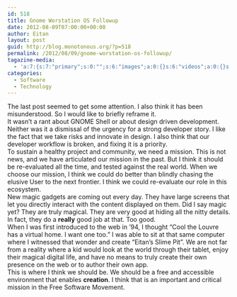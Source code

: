 ```yaml
---
id: 518
title: Gnome Worstation OS Followup
date: 2012-08-09T07:00:00+00:00
author: Eitan
layout: post
guid: http://blog.monotonous.org/?p=518
permalink: /2012/08/09/gnome-worstation-os-followup/
tagazine-media:
  - 'a:7:{s:7:"primary";s:0:"";s:6:"images";a:0:{}s:6:"videos";a:0:{}s:11:"image_count";i:0;s:6:"author";s:6:"230349";s:7:"blog_id";s:8:"34885741";s:9:"mod_stamp";s:19:"2012-08-09 07:00:40";}'
categories:
  - Software
  - Technology
---
```

The last post seemed to get some attention. I also think it has been misunderstood. So I would like to briefly reframe it.  
It wasn&#8217;t a rant about GNOME Shell or about design driven development. Neither was it a dismissal of the urgency for a strong developer story. I like the fact that we take risks and innovate in design. I also think that our developer workflow is broken, and fixing it is a priority.  
To sustain a healthy project and community, we need a mission. This is not news, and we have articulated our mission in the past. But I think it should be re-evaluated all the time, and tested against the real world. When we choose our mission, I think we could do better than blindly chasing the elusive User to the next frontier. I think we could re-evaluate our role in this ecosystem.  
New magic gadgets are coming out every day. They have large screens that let you directly interact with the content displayed on them. Did I say magic yet? They are truly magical. They are very good at hiding all the nitty details. In fact, they do a **really** good job at that. Too good.  
When I was first introduced to the web in &#8217;94, I thought &#8220;Cool the Louvre has a virtual home. I want one too.&#8221; I was able to sit at that same computer where I witnessed that wonder and create &#8220;Eitan&#8217;s Slime Pit&#8221;. We are not far from a reality where a kid would look at the world through their tablet, enjoy their magical digital life, and have no means to truly create their own presence on the web or to author their own app.  
This is where I think we should be. We should be a free and accessible environment that enables **creation**. I think that is an important and critical mission in the Free Software Movement.